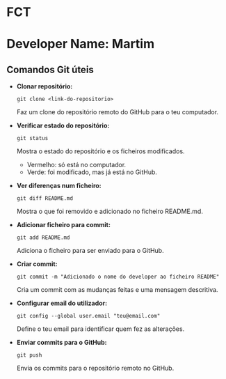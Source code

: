 # FCT
# Developer Name: Martim

## Comandos Git úteis

- **Clonar repositório:**
  ```
  git clone <link-do-repositorio>
  ```
  Faz um clone do repositório remoto do GitHub para o teu computador.

- **Verificar estado do repositório:**
  ```
  git status
  ```
  Mostra o estado do repositório e os ficheiros modificados.
  - Vermelho: só está no computador.
  - Verde: foi modificado, mas já está no GitHub.

- **Ver diferenças num ficheiro:**
  ```
  git diff README.md
  ```
  Mostra o que foi removido e adicionado no ficheiro README.md.

- **Adicionar ficheiro para commit:**
  ```
  git add README.md
  ```
  Adiciona o ficheiro para ser enviado para o GitHub.

- **Criar commit:**
  ```
  git commit -m "Adicionado o nome do developer ao ficheiro README"
  ```
  Cria um commit com as mudanças feitas e uma mensagem descritiva.

- **Configurar email do utilizador:**
  ```
  git config --global user.email "teu@email.com"
  ```
  Define o teu email para identificar quem fez as alterações.

- **Enviar commits para o GitHub:**
  ```
  git push
  ```
  Envia os commits para o repositório remoto no GitHub.